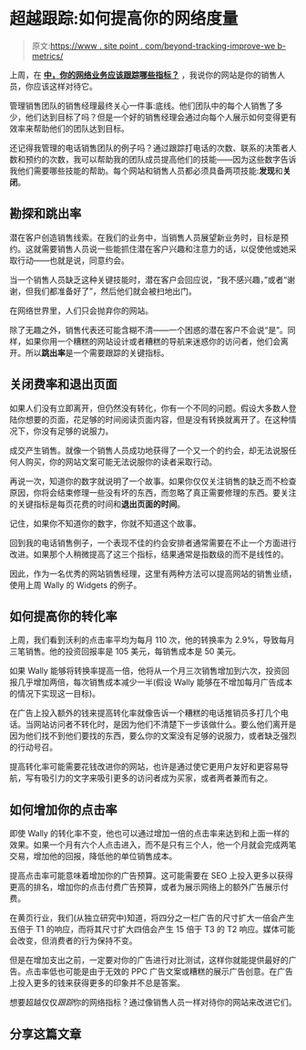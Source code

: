 # 超越跟踪:如何提高你的网络度量

> 原文:[https://www . site point . com/beyond-tracking-improve-we b-metrics/](https://www.sitepoint.com/beyond-tracking-improve-web-metrics/)

上周，在 [**中，你的网络业务应该跟踪哪些指标？**](https://www.sitepoint.com/which-metrics-should-web-business-track/) ，我说你的网站是你的销售人员，你应该这样对待它。

管理销售团队的销售经理最终关心一件事:底线。他们团队中的每个人销售了多少，他们达到目标了吗？但是一个好的销售经理会通过向每个人展示如何变得更有效率来帮助他们的团队达到目标。

还记得我管理的电话销售团队的例子吗？通过跟踪打电话的次数、联系的决策者人数和预约的次数，我可以帮助我的团队成员提高他们的技能——因为这些数字告诉我他们需要哪些技能的帮助。每个网站和销售人员都必须具备两项技能:**发现**和**关闭**。

## 勘探和跳出率

潜在客户创造销售线索。在我们的业务中，当销售人员展望新业务时，目标是预约。这就需要销售人员说一些能抓住潜在客户兴趣和注意力的话，以促使他或她采取行动——也就是说，同意约会。

当一个销售人员缺乏这种关键技能时，潜在客户会回应说，“我不感兴趣，”或者“谢谢，但我们都准备好了”，然后他们就会被扫地出门。

在网络世界里，人们只会抛弃你的网站。

除了无趣之外，销售代表还可能含糊不清——一个困惑的潜在客户不会说“是”。同样，如果你用一个糟糕的网站设计或者糟糕的导航来迷惑你的访问者，他们会离开。所以**跳出率**是一个需要跟踪的关键指标。

## 关闭费率和退出页面

如果人们没有立即离开，但仍然没有转化，你有一个不同的问题。假设大多数人登陆你想要的页面，花足够的时间阅读页面内容，但是没有转换就离开了。在这种情况下，你没有足够的说服力。

成交产生销售。就像一个销售人员成功地获得了一个又一个的约会，却无法说服任何人购买，你的网站文案可能无法说服你的读者采取行动。

再说一次，知道你的数字就说明了一个故事。如果你仅仅关注销售的缺乏而不检查原因，你将会结束修理一些没有坏的东西，而忽略了真正需要修理的东西。要关注的关键指标是每页花费的时间和**退出页面的时间**。

记住，如果你不知道你的数字，你就不知道这个故事。

回到我的电话销售例子，一个表现不佳的约会安排者通常需要在不止一个方面进行改进。如果那个人稍微提高了这三个指标，结果通常是指数级的而不是线性的。

因此，作为一名优秀的网站销售经理，这里有两种方法可以提高网站的销售业绩，使用上周 Wally 的 Widgets 的例子。

## 如何提高你的转化率

上周，我们看到沃利的点击率平均为每月 110 次，他的转换率为 2.9%，导致每月三笔销售。他的投资回报率是 105 美元，每销售成本是 50 美元。

如果 Wally 能够将转换率提高一倍，他将从一个月三次销售增加到六次，投资回报几乎增加两倍，每次销售成本减少一半(假设 Wally 能够在不增加每月广告成本的情况下实现这一目标)。

在广告上投入额外的钱来提高转化率就像告诉一个糟糕的电话推销员多打几个电话。当网站访问者不转化时，是因为他们不清楚下一步该做什么。要么他们离开是因为他们找不到他们要找的东西，要么你的文案没有足够的说服力，或者缺乏强烈的行动号召。

提高转化率可能需要花钱改进你的网站，也许是通过使它更用户友好和更容易导航，写有吸引力的文字来吸引更多的访问者成为买家，或者两者兼而有之。

## 如何增加你的点击率

即使 Wally 的转化率不变，他也可以通过增加一倍的点击率来达到和上面一样的效果。如果一个月有六个人点击进入，而不是只有三个人，他一个月就会完成两笔交易，增加他的回报，降低他的单位销售成本。

提高点击率可能意味着增加你的广告预算。这可能需要在 SEO 上投入更多以获得更高的排名，增加你的点击付费广告预算，或者为展示网络上的额外广告展示付费。

在黄页行业，我们(从独立研究中)知道，将四分之一栏广告的尺寸扩大一倍会产生五倍于 T1 的响应，而将其尺寸扩大四倍会产生 15 倍于 T3 的 T2 响应。媒体可能会改变，但消费者的行为保持不变。

但是在增加支出之前，一定要对你的广告进行对比测试，这样你就能提供最好的广告。点击率低也可能是由于无效的 PPC 广告文案或糟糕的展示广告创意。在广告上投入更多的钱来获得更多的印象并不总是答案。

想要超越仅仅*跟踪*你的网络指标？通过像销售人员一样对待你的网站来改进它们。

## 分享这篇文章